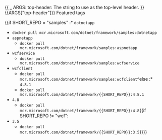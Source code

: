{{
    _ ARGS:
      top-header: The string to use as the top-level header.
}}{{ARGS["top-header"]}} Featured tags

{{if SHORT_REPO = "samples"
:* `dotnetapp`
  * `docker pull mcr.microsoft.com/dotnet/framework/samples:dotnetapp`
* `aspnetapp`
  * `docker pull mcr.microsoft.com/dotnet/framework/samples:aspnetapp`
* `wcfservice`
  * `docker pull mcr.microsoft.com/dotnet/framework/samples:wcfservice`
* `wcfclient`
  * `docker pull mcr.microsoft.com/dotnet/framework/samples:wcfclient`^else
:* `4.8.1`
  * `docker pull mcr.microsoft.com/dotnet/framework/{{SHORT_REPO}}:4.8.1`
* `4.8`
  * `docker pull mcr.microsoft.com/dotnet/framework/{{SHORT_REPO}}:4.8`{{if SHORT_REPO != "wcf":
* `3.5`
  * `docker pull mcr.microsoft.com/dotnet/framework/{{SHORT_REPO}}:3.5`}}}}
